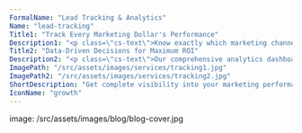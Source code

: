 ```yaml
---
FormalName: "Lead Tracking & Analytics"
Name: "lead-tracking"
Title1: "Track Every Marketing Dollar's Performance"
Description1: "<p class=\"cs-text\">Know exactly which marketing channels are delivering your best restoration leads. Our advanced tracking system monitors calls, form submissions, and chat interactions to measure true ROI from each campaign. Get detailed insights on lead quality, conversion rates, and cost per acquisition.</p>"
Title2: "Data-Driven Decisions for Maximum ROI"
Description2: "<p class=\"cs-text\">Our comprehensive analytics dashboard provides real-time visibility into your marketing performance. Track emergency vs. non-emergency leads, monitor call handling efficiency, and measure booking rates. We integrate call recording, form tracking, and revenue data to show the complete journey from click to completed job. Regular performance reviews help optimize campaigns for maximum return on your marketing investment.</p>"
ImagePath: "/src/assets/images/services/tracking1.jpg"
ImagePath2: "/src/assets/images/services/tracking2.jpg"
ShortDescription: "Get complete visibility into your marketing performance with detailed tracking of leads, calls, and ROI across all channels."
IconName: "growth"
---
```

image: /src/assets/images/blog/blog-cover.jpg

